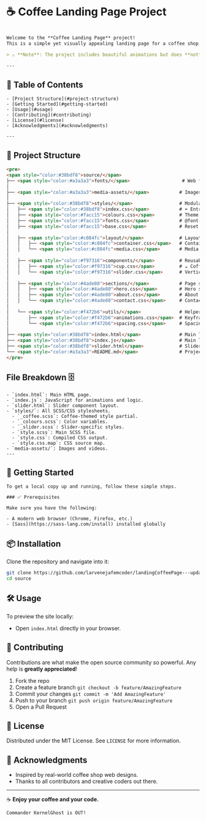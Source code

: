 # ☕ Coffee Landing Page Project

```markdown

Welcome to the **Coffee Landing Page** project!  
This is a simple yet visually appealing landing page for a coffee shop or brand.

> ⚠️ **Note**: The project includes beautiful animations but does **not** currently support responsive design.

---
```
## 📑 Table of Contents
```
- [Project Structure](#project-structure)
- [Getting Started](#getting-started)
- [Usage](#usage)
- [Contributing](#contributing)
- [License](#license)
- [Acknowledgments](#acknowledgments)

---
```
## 📁 Project Structure

```markdown
<pre>
<span style="color:#38bdf8">source/</span>
├── <span style="color:#a3a3a3">fonts/</span>                   # Web fonts (.woff2, .ttf)
│
├── <span style="color:#a3a3a3">media-assets/</span>           # Images, videos, etc.
│
├── <span style="color:#38bdf8">styles/</span>                 # Modular CSS system
│   ├── <span style="color:#38bdf8">index.css</span>           # ⬅️ Entry point
│   ├── <span style="color:#facc15">colours.css</span>         # Theme color variables
│   ├── <span style="color:#facc15">fonts.css</span>           # @font-face rules
│   ├── <span style="color:#facc15">base.css</span>            # Reset + html/body defaults
│
│   ├── <span style="color:#c084fc">layout/</span>             # Layout structure
│   │   ├── <span style="color:#c084fc">container.css</span>   # Containers and wrappers
│   │   └── <span style="color:#c084fc">media.css</span>       # Media queries
│
│   ├── <span style="color:#f97316">components/</span>         # Reusable UI parts
│   │   ├── <span style="color:#f97316">cup.css</span>         # ☕ Coffee cup animation
│   │   └── <span style="color:#f97316">slider.css</span>      # Vertical slider
│
│   ├── <span style="color:#4ade80">sections/</span>           # Page sections
│   │   ├── <span style="color:#4ade80">hero.css</span>        # Hero section
│   │   ├── <span style="color:#4ade80">about.css</span>       # About section
│   │   └── <span style="color:#4ade80">contact.css</span>     # Contact section
│
│   └── <span style="color:#f472b6">utils/</span>              # Helpers
│       ├── <span style="color:#f472b6">animations.css</span>  # Keyframes
│       └── <span style="color:#f472b6">spacing.css</span>     # Spacing utilities
│
├── <span style="color:#38bdf8">index.html</span>              # Main landing page
├── <span style="color:#38bdf8">index.js</span>                # Main logic
├── <span style="color:#38bdf8">slider.html</span>             # Slider component
└── <span style="color:#a3a3a3">README.md</span>               # Project docs
</pre>
```


## File Breakdown 🗄️
````
- `index.html`: Main HTML page.
- `index.js`: JavaScript for animations and logic.
- `slider.html`: Slider component layout.
- `styles/`: All SCSS/CSS stylesheets.
  - `_coffee.scss`: Coffee-themed style partial.
  - `_colours.scss`: Color variables.
  - `_slider.scss`: Slider-specific styles.
  - `style.scss`: Main SCSS file.
  - `style.css`: Compiled CSS output.
  - `style.css.map`: CSS source map.
- `media-assets/`: Images and videos.
---
````
## 🚀 Getting Started
````
To get a local copy up and running, follow these simple steps.

### ✅ Prerequisites

Make sure you have the following:

- A modern web browser (Chrome, Firefox, etc.)
- [Sass](https://sass-lang.com/install) installed globally

````

## 📦 Installation

Clone the repository and navigate into it:
```sh
git clone https://github.com/larvenejafemcoder/landingCoffeePage---updatedLegacy.git
cd source
```

## 🛠️ Usage

To preview the site locally:

* Open `index.html` directly in your browser.

## 🤝 Contributing

Contributions are what make the open source community so powerful.
Any help is **greatly appreciated**!

1. Fork the repo
2. Create a feature branch
   `git checkout -b feature/AmazingFeature`
3. Commit your changes
   `git commit -m 'Add AmazingFeature'`
4. Push to your branch
   `git push origin feature/AmazingFeature`
5. Open a Pull Request


## 📄 License

Distributed under the MIT License.
See `LICENSE` for more information.


## 🙏 Acknowledgments

* Inspired by real-world coffee shop web designs.
* Thanks to all contributors and creative coders out there.

---

☕ **Enjoy your coffee and your code.**

```
Commander KernelGhost is OUT!
```
